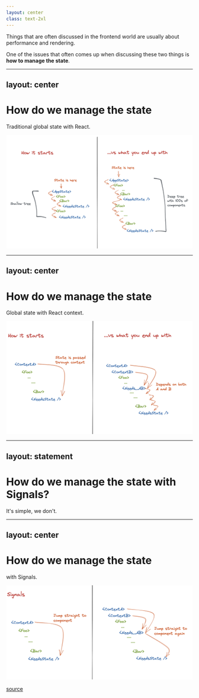 ```yaml
---
layout: center
class: text-2xl
---
```


Things that are often discussed in the frontend world are usually about performance and rendering.

One of the issues that often comes up when discussing these two things is **how to manage the state**.

---
layout: center
---

# How do we manage the state
Traditional global state with React.

<img src="/react-global-state.png" alt="global state tree in react" width="650" />

<!--
Manajemen global state di React umumnya sederhana. Tetapi dengan berjalannya waktu, jumlah komponen semakin banyak maka ini akan menjadi kesulitan tersendiri.
Bisa diakalin dengan memo dan useMemo.
Lagi-lagi, ketika ukuran codebase semakin berkembang maka akan semakin sulit untuk menentukan dimana optimizations harus diterapkan.
 -->

---
layout: center
---

# How do we manage the state
Global state with React context.

<img src="/react-with-context.png" alt="global state tree in react with context" width="650" />

<!--
Dengan context yang awalnya prinsipnya betul sederhana tetapi akan chaos ketika ukuran dan jumlah component bertamabah besar.
 -->

---
layout: statement
---
# How do we manage the state with Signals?
It's simple, we don't.

---
layout: center
---

# How do we manage the state
with Signals.

<img src="/signals-flow.png" alt="global state tree with signals" width="650" />

[source](https://preactjs.com/blog/introducing-signals/)

<!--
Dengan signal kita memiliki flow dari state yang lebih sederhana. Daripada kita oper sebuah nilai ke component tree, kita oper signal object yang mengandung nilai tersebut.
Cara seperti ini membuat kita bisa mengubah nilai tanpa melakukan re-rendering komponen-komponen yang membawa nilai tersebut.
 -->
